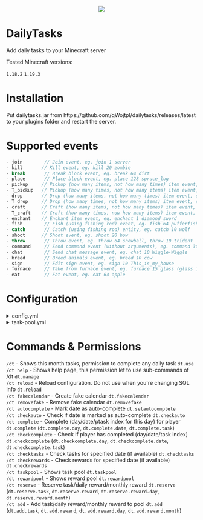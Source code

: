 <p align="center">
    <img src="https://media.discordapp.net/attachments/816647374239694849/1082077755451125811/57909dd196ba9e180fda889a79e662f468e299abbe166ffe875bf59d7425202e88937ffb57ad5c879dbd77fbaa4992b20175f2f8a6faff19ec765d2980de3079d0fcf6ec45967565d9fab2ff.png">
</p>

# DailyTasks

<p>Add daily tasks to your Minecraft server</p>
<p>Tested Minecraft versions: </p>

`1.18.2` `1.19.3`

# Installation

<p>Put dailytasks.jar from https://github.com/qWojtpl/dailytasks/releases/latest to your plugins folder and restart the server.</p>

# Supported events

```java
- join        // Join event, eg. join 1 server
- kill       // Kill event, eg. kill 20 zombie
- break       // Break block event, eg. break 64 dirt
- place       // Place block event, eg. place 128 spruce_log
- pickup     // Pickup (how many items, not how many times) item event, eg. pickup 32 slime_ball
- T_pickup   // Pickup (how many times, not how many items) item event, eg. T_pickup 5 dirt
- drop       // Drop (how many items, not how many times) item event, eg. drop 64 stone
- T_drop     // Drop (how many times, not how many items) item event, eg. T_drop 10 diamond_sword
- craft      // Craft (how many items, not how many times) item event, eg. craft 1 cake
- T_craft    // Craft (how many times, now how many items) item event, eg. craft 10 diamond_pickaxe
- enchant    // Enchant item event, eg. enchant 1 diamond_sword
- fish        // Fish (using fishing rod) event, eg. fish 64 pufferfish
- catch       // Catch (using fishing rod) entity, eg. catch 10 wolf
- shoot      // Shoot event, eg. shoot 20 bow
- throw       // Throw event, eg. throw 64 snowball, throw 10 trident
- command     // Send command event (without arguments), eg. command 30 /ae
- chat        // Send chat message event, eg. chat 10 Wiggle-Wiggle
- breed       // Breed animals event, eg. breed 10 cow
- sign        // Edit sign event, eg. sign 10 This_is_my_house
- furnace     // Take from furnace event, eg. furnace 15 glass (glass is a product)
- eat         // Eat event, eg. eat 64 apple
```

# Configuration

<details><summary>config.yml</summary>

`deleteOldData` - When set to true old data (from previous or older month) will be deleted from local file<br>
`saveInterval` - Set interval to save all files automatically<br>
`logSave` - When set to true then information on save will be printed to console<br>

## Default configuration:

```yml
config:
    deleteOldData: false
    saveInterval: 300
    logSave: true
```

</details>


<details><summary>task-pool.yml</summary>

<br>

**You need at least 3 tasks in task pool to start this plugin**<br> 
`Use %rdm% for random number`<br>
`* means anything, eg. kill 10 * means kill 10 of any entity`<br>

`enabled` - If set to true task is enabled and can be loaded into task pool<br>
`event` - What player need to do to complete this task<br>
`numberMin` - Min number for random number (%rdm%)<br>
`numberMax` - Max number for random number (%rdm%)<br>

## Default configuration:

```yml
tasks:
  "0":
    enabled: true
    event: "kill %rdm% villager"
    numberMin: 1
    numberMax: 10
  "1":
    enabled: true
    event: "kill %rdm% spider"
    numberMin: 10
    numberMax: 30
  "2":
    enabled: true
    event: "break %rdm% *"
    numberMin: 30
    numberMax: 60
```

</details>

# Commands & Permissions

`/dt` - Shows this month tasks, permission to complete any daily task `dt.use`<br>
`/dt help` - Shows help page, this permission let to use sub-commands of /dt `dt.manage`<br>
`/dt reload` - Reload configuration. Do not use when you're changing SQL info `dt.reload`<br>
`/dt fakecalendar` - Create fake calendar `dt.fakecalendar`<br>
`/dt removefake` - Remove fake calendar `dt.removefake` <br>
`/dt autocomplete` - Mark date as auto-complete `dt.setautocomplete`<br>
`/dt checkauto` - Check if date is marked as auto-complete `dt.checkauto`<br>
`/dt complete` - Complete (day/date/ptask index for this day) for player `dt.complete` (`dt.complete.day`, `dt.complete.date`, `dt.complete.task`)<br>
`/dt checkcomplete` - Check if player has completed (day/date/task index) `dt.checkcomplete` (`dt.checkcomplete.day`, `dt.checkcomplete.date`, `dt.checkcomplete.task`)<br>
`/dt checktasks` - Check tasks for specified date (if available) `dt.checktasks`<br>
`/dt checkrewards` - Check rewards for specified date (if available) `dt.checkrewards`<br>
`/dt taskpool` - Shows task pool `dt.taskpool`<br>
`/dt rewardpool` - Shows reward pool `dt.rewardpool`<br>
`/dt reserve` - Reserve task/daily reward/monthly reward `dt.reserve` (`dt.reserve.task`, `dt.reserve.reward`, `dt.reserve.reward.day`, `dt.reserve.reward.month`)<br>
`/dt add` - Add task/daily reward/monthly reward to pool `dt.add` (`dt.add.task`, `dt.add.reward`, `dt.add.reward.day`, `dt.add.reward.month`)

